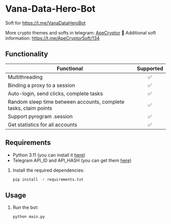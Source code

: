 # Vana-Data-Hero-Bot
Soft for https://t.me/VanaDataHeroBot

More crypto themes and softs in telegram: [ApeCryptor](https://t.me/+_xCNXumUNWJkYjAy "ApeCryptor") 🦧
Additional soft information: https://t.me/ApeCryptorSoft/134

## Functionality
| Functional                                                       | Supported |
|------------------------------------------------------------------|:---------:|
| Multithreading                                                   |     ✅     |
| Binding a proxy to a session                                     |     ✅     |
| Auto-login, send clicks, complete tasks                          |     ✅     |
| Random sleep time between accounts, complete tasks, claim points |     ✅     |
| Support pyrogram .session                                        |     ✅     |
| Get statistics for all accounts                                  |     ✅     |

## Requirements
- Python 3.11 (you can install it [here](https://www.python.org/downloads/release/python-311/)) 
- Telegram API_ID and API_HASH (you can get them [here](https://my.telegram.org/auth))

1. Install the required dependencies:
   ```bash
   pip install -r requirements.txt
   ```
   
## Usage
1. Run the bot:
   ```bash
   python main.py
   ```
